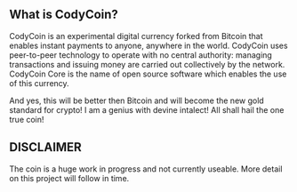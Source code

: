 
What is CodyCoin?
----------------

CodyCoin is an experimental digital currency forked from Bitcoin that enables instant payments to
anyone, anywhere in the world. CodyCoin uses peer-to-peer technology to operate
with no central authority: managing transactions and issuing money are carried
out collectively by the network. CodyCoin Core is the name of open source
software which enables the use of this currency.

And yes, this will be better then Bitcoin and will become the new gold standard for crypto! I am a genius with devine intalect! All shall hail the one true coin!


DISCLAIMER
----------------
The coin is a huge work in progress and not currently useable. More detail on this project will follow in time.